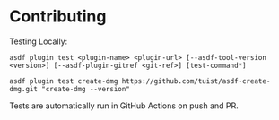 # Contributing

Testing Locally:

```shell
asdf plugin test <plugin-name> <plugin-url> [--asdf-tool-version <version>] [--asdf-plugin-gitref <git-ref>] [test-command*]

asdf plugin test create-dmg https://github.com/tuist/asdf-create-dmg.git "create-dmg --version"
```

Tests are automatically run in GitHub Actions on push and PR.
